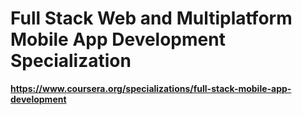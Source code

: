 # Full Stack Web and Multiplatform Mobile App Development Specialization

__https://www.coursera.org/specializations/full-stack-mobile-app-development__